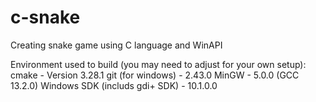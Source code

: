 # c-snake
Creating snake game using C language and WinAPI

Environment used to build (you may need to adjust for your own setup):
    cmake - Version 3.28.1
    git (for windows) - 2.43.0
    MinGW - 5.0.0 (GCC 13.2.0)
    Windows SDK (includs gdi+ SDK) - 10.1.0.0